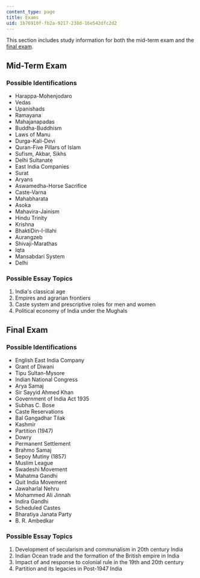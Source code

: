 ```yaml
---
content_type: page
title: Exams
uid: 1b76910f-fb2a-9217-238d-16e542dfc2d2
---
```


This section includes study information for both the mid-term exam and the [final exam](#Final_Exam).

Mid-Term Exam
-------------

### Possible Identifications

*   Harappa-Mohenjodaro
*   Vedas
*   Upanishads
*   Ramayana
*   Mahajanapadas
*   Buddha-Buddhism
*   Laws of Manu
*   Durga-Kali-Devi
*   Quran-Five Pillars of Islam
*   Sufism, Akbar, Sikhs
*   Delhi Sultanate
*   East India Companies
*   Surat
*   Aryans
*   Aswamedha-Horse Sacrifice
*   Caste-Varna
*   Mahabharata
*   Asoka
*   Mahavira-Jainism
*   Hindu Trinity
*   Krishna
*   BhaktiDin-I-Illahi
*   Aurangzeb
*   Shivaji-Marathas
*   Iqta
*   Mansabdari System
*   Delhi

### Possible Essay Topics

1.  India's classical age
2.  Empires and agrarian frontiers
3.  Caste system and prescriptive roles for men and women
4.  Political economy of India under the Mughals

Final Exam
----------

### Possible Identifications

*   English East India Company
*   Grant of Diwani
*   Tipu Sultan-Mysore
*   Indian National Congress
*   Arya Samaj
*   Sir Sayyid Ahmed Khan
*   Government of India Act 1935
*   Subhas C. Bose
*   Caste Reservations
*   Bal Gangadhar Tilak
*   Kashmir
*   Partition (1947)
*   Dowry
*   Permanent Settlement
*   Brahmo Samaj
*   Sepoy Mutiny (1857)
*   Muslim League
*   Swadeshi Movement
*   Mahatma Gandhi
*   Quit India Movement
*   Jawaharlal Nehru
*   Mohammed Ali Jinnah
*   Indira Gandhi
*   Scheduled Castes
*   Bharatiya Janata Party
*   B. R. Ambedkar

### Possible Essay Topics

1.  Development of secularism and communalism in 20th century India
2.  Indian Ocean trade and the formation of the British empire in India
3.  Impact of and response to colonial rule in the 19th and 20th century
4.  Partition and its legacies in Post-1947 India